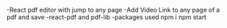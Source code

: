 -React pdf editor with jump to any page
-Add Video Link to any page of a pdf and save
-react-pdf and pdf-lib -packages used
npm i 
npm start
